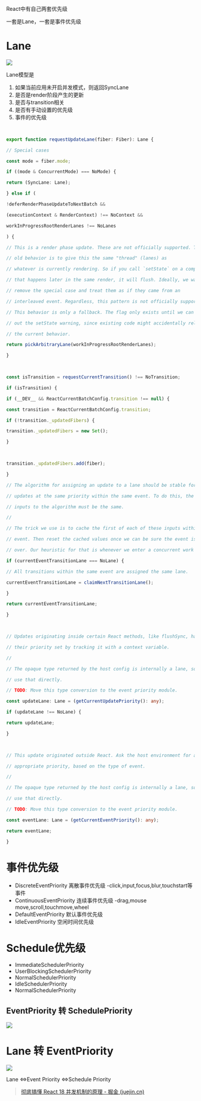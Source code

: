 
React中有自己两套优先级

一套是Lane，一套是事件优先级

# Lane

![](https://github.com/StoryKing123/Notes/raw/0dcfed923b1af57ed9132b6f4a19284dd3894883/pics/lanes.png)

Lane模型是



1. 如果当前应用未开启并发模式，则返回SyncLane
2. 是否是render阶段产生的更新
3. 是否与transition相关
4. 是否有手动设置的优先级
5. 事件的优先级

```typescript
  

export function requestUpdateLane(fiber: Fiber): Lane {

// Special cases

const mode = fiber.mode;

if ((mode & ConcurrentMode) === NoMode) {

return (SyncLane: Lane);

} else if (

!deferRenderPhaseUpdateToNextBatch &&

(executionContext & RenderContext) !== NoContext &&

workInProgressRootRenderLanes !== NoLanes

) {

// This is a render phase update. These are not officially supported. The

// old behavior is to give this the same "thread" (lanes) as

// whatever is currently rendering. So if you call `setState` on a component

// that happens later in the same render, it will flush. Ideally, we want to

// remove the special case and treat them as if they came from an

// interleaved event. Regardless, this pattern is not officially supported.

// This behavior is only a fallback. The flag only exists until we can roll

// out the setState warning, since existing code might accidentally rely on

// the current behavior.

return pickArbitraryLane(workInProgressRootRenderLanes);

}

  

const isTransition = requestCurrentTransition() !== NoTransition;

if (isTransition) {

if (__DEV__ && ReactCurrentBatchConfig.transition !== null) {

const transition = ReactCurrentBatchConfig.transition;

if (!transition._updatedFibers) {

transition._updatedFibers = new Set();

}

  

transition._updatedFibers.add(fiber);

}

// The algorithm for assigning an update to a lane should be stable for all

// updates at the same priority within the same event. To do this, the

// inputs to the algorithm must be the same.

//

// The trick we use is to cache the first of each of these inputs within an

// event. Then reset the cached values once we can be sure the event is

// over. Our heuristic for that is whenever we enter a concurrent work loop.

if (currentEventTransitionLane === NoLane) {

// All transitions within the same event are assigned the same lane.

currentEventTransitionLane = claimNextTransitionLane();

}

return currentEventTransitionLane;

}

  

// Updates originating inside certain React methods, like flushSync, have

// their priority set by tracking it with a context variable.

//

// The opaque type returned by the host config is internally a lane, so we can

// use that directly.

// TODO: Move this type conversion to the event priority module.

const updateLane: Lane = (getCurrentUpdatePriority(): any);

if (updateLane !== NoLane) {

return updateLane;

}

  

// This update originated outside React. Ask the host environment for an

// appropriate priority, based on the type of event.

//

// The opaque type returned by the host config is internally a lane, so we can

// use that directly.

// TODO: Move this type conversion to the event priority module.

const eventLane: Lane = (getCurrentEventPriority(): any);

return eventLane;

}
```


# 事件优先级
-   DiscreteEventPriority 离散事件优先级
	-click,input,focus,blur,touchstart等事件
-   ContinuousEventPriority 连续事件优先级
	-drag,mouse move,scroll,touchmove,wheel
-   DefaultEventPriority 默认事件优先级
-   IdleEventPriority 空闲时间优先级


# Schedule优先级
* ImmediateSchedulerPriority
* UserBlockingSchedulerPriority
* NormalSchedulerPriority
* IdleSchedulerPriority
* NormalSchedulerPriority


## EventPriority 转 SchedulePriority
![](https://github.com/StoryKing123/Notes/raw/0dcfed923b1af57ed9132b6f4a19284dd3894883/pics/lanes_to_event_schedule.png)

# Lane 转 EventPriority


![](https://github.com/StoryKing123/Notes/raw/0dcfed923b1af57ed9132b6f4a19284dd3894883/pics/lanes_to_event_priority.png)


Lane <=>Event Priority <=>Schedule Priority


> [彻底搞懂 React 18 并发机制的原理 - 掘金 (juejin.cn)](https://juejin.cn/post/7171231346361106440#heading-2)
